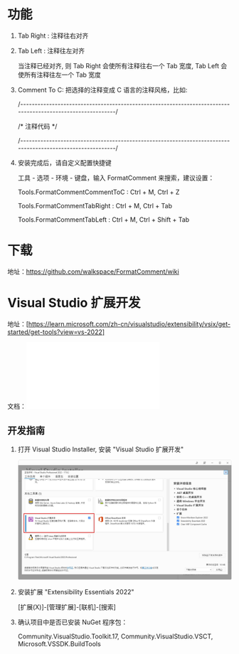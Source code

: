 # 功能

1. Tab Right : 注释往右对齐

2. Tab Left  : 注释往左对齐

   当注释已经对齐, 则 Tab Right 会使所有注释往右一个 Tab 宽度, Tab Left 会使所有注释往左一个 Tab 宽度

2. Comment To C: 把选择的注释变成 C 语言的注释风格，比如:

   /*-----------------------------------------------------------------------------------------------------------*/

   /* 注释代码                                                                                                   */

   /*-----------------------------------------------------------------------------------------------------------*/


3. 安装完成后，请自定义配置快捷键

   工具 - 选项 - 环境 - 键盘，输入 FormatComment 来搜索，建议设置：

   Tools.FormatCommentCommentToC : Ctrl + M, Ctrl + Z

   Tools.FormatCommentTabRight   : Ctrl + M, Ctrl + Tab

   Tools.FormatCommentTabLeft    : Ctrl + M, Ctrl + Shift + Tab

# 下载

地址：https://github.com/walkspace/FormatComment/wiki

# Visual Studio 扩展开发

  地址：[https://learn.microsoft.com/zh-cn/visualstudio/extensibility/vsix/get-started/get-tools?view=vs-2022]

  文档：![本地文档](doc/visualstudio-extensibility-vsix-vs-2022.pdf)


## 开发指南 ##

1. 打开 Visual Studio Installer, 安装 "Visual Studio 扩展开发"

   ![如图所示](doc/1.jpg)


2. 安装扩展 "Extensibility Essentials 2022"
   
   [扩展(X)]-[管理扩展]-[联机]-[搜索]


3. 确认项目中是否已安装 NuGet 程序包：

   Community.VisualStudio.Toolkit.17, Community.VisualStudio.VSCT, Microsoft.VSSDK.BuildTools
